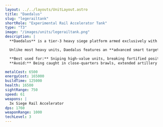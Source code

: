 ```yaml
---
layout: ../../layouts/UnitLayout.astro
title: "Daedalus"
slug: "legerailtank"
shortRole: "Experimental Rail Accelerator Tank"
type: "T3"
image: "/images/units/legerailtank.png"
description: |
  **Daedalus** is a tier-3 heavy siege platform armed exclusively with triple-linked **Siege Rail Accelerators**. These hypervelocity railguns punch through armor and fortifications with devastating accuracy, functioning as long-range energy slugs that can penetrate lined-up targets.  

  Unlike most heavy units, Daedalus features an **advanced smart targeting system**: within each burst, it can automatically retarget its railgun shots to avoid overkill. This ensures maximum damage efficiency, preventing wasted fire on enemies already crippled or destroyed in the opening hits.  

  **Best used for:** Sniping high-value units, breaking fortified positions, precision long-range fire support  
  **Avoid:** Being caught in close-quarters brawls, extended artillery duels without cover, energy starvation

metalCost: 6500
energyCost: 165000
buildTime: 125000
health: 16500
sightRange: 750
speed: 61
weapons: |
  3x Siege Rail Accelerator  
dps: 1760
weaponRange: 1000
techLevel: 3
---
```

